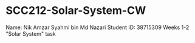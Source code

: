 # SCC212-Solar-System-CW
Name: Nik Amzar Syahmi bin Md Nazari
Student ID: 38715309
Weeks 1-2 "Solar System" task
